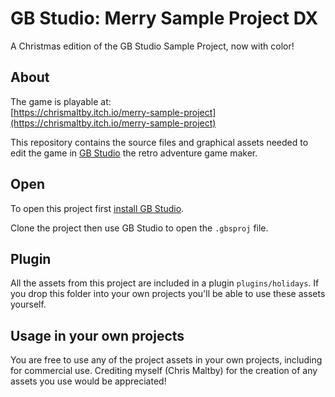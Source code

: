 # GB Studio: Merry Sample Project DX

A Christmas edition of the GB Studio Sample Project, now with color!

## About

The game is playable at:  
[https://chrismaltby.itch.io/merry-sample-project](https://chrismaltby.itch.io/merry-sample-project)

This repository contains the source files and graphical assets needed to edit the game in [GB Studio](https://www.gbstudio.dev) the retro adventure game maker.

## Open

To open this project first [install GB Studio](https://www.gbstudio.dev/docs/installation/).

Clone the project then use GB Studio to open the `.gbsproj` file.

## Plugin

All the assets from this project are included in a plugin `plugins/holidays`. If you drop this folder into your own projects you'll be able to use these assets yourself.

## Usage in your own projects

You are free to use any of the project assets in your own projects, including for commercial use. Crediting myself (Chris Maltby) for the creation of any assets you use would be appreciated!

